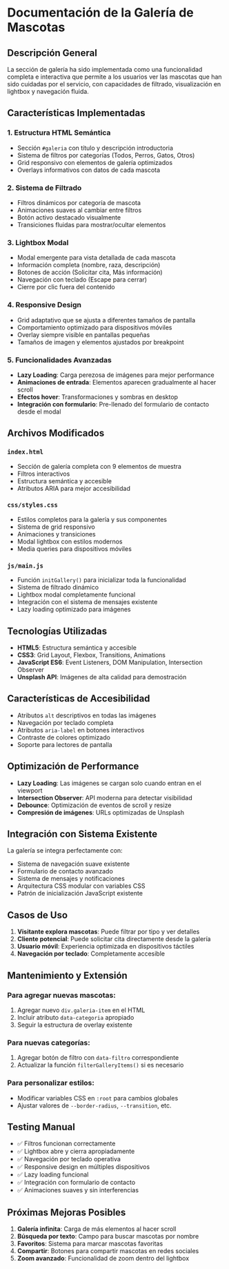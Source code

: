 # Documentación de la Galería de Mascotas

## Descripción General

La sección de galería ha sido implementada como una funcionalidad completa e interactiva que permite a los usuarios ver las mascotas que han sido cuidadas por el servicio, con capacidades de filtrado, visualización en lightbox y navegación fluida.

## Características Implementadas

### 1. **Estructura HTML Semántica**
- Sección `#galeria` con título y descripción introductoria
- Sistema de filtros por categorías (Todos, Perros, Gatos, Otros)
- Grid responsivo con elementos de galería optimizados
- Overlays informativos con datos de cada mascota

### 2. **Sistema de Filtrado**
- Filtros dinámicos por categoría de mascota
- Animaciones suaves al cambiar entre filtros
- Botón activo destacado visualmente
- Transiciones fluidas para mostrar/ocultar elementos

### 3. **Lightbox Modal**
- Modal emergente para vista detallada de cada mascota
- Información completa (nombre, raza, descripción)
- Botones de acción (Solicitar cita, Más información)
- Navegación con teclado (Escape para cerrar)
- Cierre por clic fuera del contenido

### 4. **Responsive Design**
- Grid adaptativo que se ajusta a diferentes tamaños de pantalla
- Comportamiento optimizado para dispositivos móviles
- Overlay siempre visible en pantallas pequeñas
- Tamaños de imagen y elementos ajustados por breakpoint

### 5. **Funcionalidades Avanzadas**
- **Lazy Loading**: Carga perezosa de imágenes para mejor performance
- **Animaciones de entrada**: Elementos aparecen gradualmente al hacer scroll
- **Efectos hover**: Transformaciones y sombras en desktop
- **Integración con formulario**: Pre-llenado del formulario de contacto desde el modal

## Archivos Modificados

### `index.html`
- Sección de galería completa con 9 elementos de muestra
- Filtros interactivos
- Estructura semántica y accesible
- Atributos ARIA para mejor accesibilidad

### `css/styles.css`
- Estilos completos para la galería y sus componentes
- Sistema de grid responsivo
- Animaciones y transiciones
- Modal lightbox con estilos modernos
- Media queries para dispositivos móviles

### `js/main.js`
- Función `initGallery()` para inicializar toda la funcionalidad
- Sistema de filtrado dinámico
- Lightbox modal completamente funcional
- Integración con el sistema de mensajes existente
- Lazy loading optimizado para imágenes

## Tecnologías Utilizadas

- **HTML5**: Estructura semántica y accesible
- **CSS3**: Grid Layout, Flexbox, Transitions, Animations
- **JavaScript ES6**: Event Listeners, DOM Manipulation, Intersection Observer
- **Unsplash API**: Imágenes de alta calidad para demostración

## Características de Accesibilidad

- Atributos `alt` descriptivos en todas las imágenes
- Navegación por teclado completa
- Atributos `aria-label` en botones interactivos
- Contraste de colores optimizado
- Soporte para lectores de pantalla

## Optimización de Performance

- **Lazy Loading**: Las imágenes se cargan solo cuando entran en el viewport
- **Intersection Observer**: API moderna para detectar visibilidad
- **Debounce**: Optimización de eventos de scroll y resize
- **Compresión de imágenes**: URLs optimizadas de Unsplash

## Integración con Sistema Existente

La galería se integra perfectamente con:
- Sistema de navegación suave existente
- Formulario de contacto avanzado
- Sistema de mensajes y notificaciones
- Arquitectura CSS modular con variables CSS
- Patrón de inicialización JavaScript existente

## Casos de Uso

1. **Visitante explora mascotas**: Puede filtrar por tipo y ver detalles
2. **Cliente potencial**: Puede solicitar cita directamente desde la galería
3. **Usuario móvil**: Experiencia optimizada en dispositivos táctiles
4. **Navegación por teclado**: Completamente accesible

## Mantenimiento y Extensión

### Para agregar nuevas mascotas:
1. Agregar nuevo `div.galeria-item` en el HTML
2. Incluir atributo `data-categoria` apropiado
3. Seguir la estructura de overlay existente

### Para nuevas categorías:
1. Agregar botón de filtro con `data-filtro` correspondiente
2. Actualizar la función `filterGalleryItems()` si es necesario

### Para personalizar estilos:
- Modificar variables CSS en `:root` para cambios globales
- Ajustar valores de `--border-radius`, `--transition`, etc.

## Testing Manual

- ✅ Filtros funcionan correctamente
- ✅ Lightbox abre y cierra apropiadamente
- ✅ Navegación por teclado operativa
- ✅ Responsive design en múltiples dispositivos
- ✅ Lazy loading funcional
- ✅ Integración con formulario de contacto
- ✅ Animaciones suaves y sin interferencias

## Próximas Mejoras Posibles

1. **Galería infinita**: Carga de más elementos al hacer scroll
2. **Búsqueda por texto**: Campo para buscar mascotas por nombre
3. **Favoritos**: Sistema para marcar mascotas favoritas
4. **Compartir**: Botones para compartir mascotas en redes sociales
5. **Zoom avanzado**: Funcionalidad de zoom dentro del lightbox
